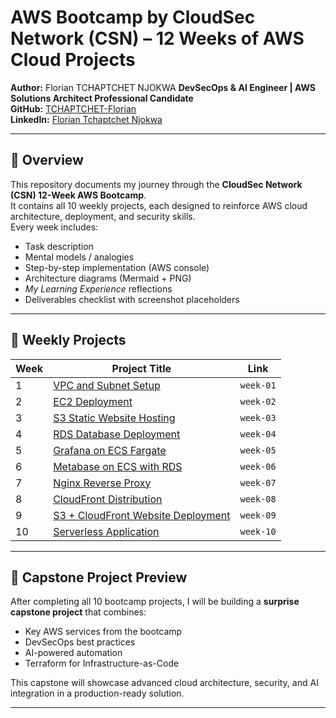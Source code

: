 # AWS Bootcamp by CloudSec Network (CSN) – 12 Weeks of AWS Cloud Projects

**Author:** Florian TCHAPTCHET NJOKWA
**DevSecOps & AI Engineer | AWS Solutions Architect Professional Candidate**  
**GitHub:** [TCHAPTCHET-Florian](https://github.com/TCHAPTCHET-Florian)  
**LinkedIn:** [Florian Tchaptchet Njokwa](https://www.linkedin.com/in/florian-tchaptchet-njokwa)  

---

## 📜 Overview
This repository documents my journey through the **CloudSec Network (CSN) 12-Week AWS Bootcamp**.  
It contains all 10 weekly projects, each designed to reinforce AWS cloud architecture, deployment, and security skills.  
Every week includes:
- Task description
- Mental models / analogies
- Step-by-step implementation (AWS console)
- Architecture diagrams (Mermaid + PNG)
- *My Learning Experience* reflections
- Deliverables checklist with screenshot placeholders

---

## 📂 Weekly Projects
| Week | Project Title | Link |
|------|--------------|------|
| 1 | [VPC and Subnet Setup](./week-01/README.md) | `week-01` |
| 2 | [EC2 Deployment](./week-02/README.md) | `week-02` |
| 3 | [S3 Static Website Hosting](./week-03/README.md) | `week-03` |
| 4 | [RDS Database Deployment](./week-04/README.md) | `week-04` |
| 5 | [Grafana on ECS Fargate](./week-05/README.md) | `week-05` |
| 6 | [Metabase on ECS with RDS](./week-06/README.md) | `week-06` |
| 7 | [Nginx Reverse Proxy](./week-07/README.md) | `week-07` |
| 8 | [CloudFront Distribution](./week-08/README.md) | `week-08` |
| 9 | [S3 + CloudFront Website Deployment](./week-09/README.md) | `week-09` |
| 10 | [Serverless Application](./week-10/README.md) | `week-10` |

---

## 🚀 Capstone Project Preview
After completing all 10 bootcamp projects, I will be building a **surprise capstone project** that combines:
- Key AWS services from the bootcamp
- DevSecOps best practices
- AI-powered automation
- Terraform for Infrastructure-as-Code

This capstone will showcase advanced cloud architecture, security, and AI integration in a production-ready solution.

---
